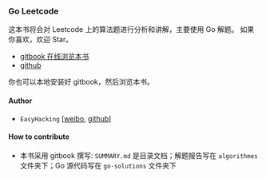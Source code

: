 ### Go Leetcode

这本书将会对 Leetcode 上的算法题进行分析和讲解，主要使用 Go 解题。
如果你喜欢，欢迎 Star。

- [gitbook 在线浏览本书](https://legacy.gitbook.com/book/csxuejin/leetcode/details)
- [github](https://github.com/csxuejin/leetcode)

你也可以本地安装好 gitbook，然后浏览本书。

#### Author

* `EasyHacking`   [[weibo](https://weibo.com/1660913012/profile?topnav=1&wvr=6), [github](https://github.com/csxuejin)]
  
#### How to contribute

- 本书采用 gitbook 撰写: `SUMMARY.md` 是目录文档；解题报告写在 `algorithmes` 文件夹下；Go 源代码写在 `go-solutions` 文件夹下
